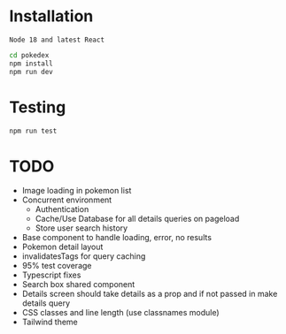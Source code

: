 # Installation
```aidl
Node 18 and latest React
```

```sh
cd pokedex
npm install
npm run dev
```

# Testing
```sh
npm run test
```
# TODO
* Image loading in pokemon list
* Concurrent environment
    * Authentication
    * Cache/Use Database for all details queries on pageload
    * Store user search history
* Base component to handle loading, error, no results
* Pokemon detail layout
* invalidatesTags for query caching
* 95% test coverage
* Typescript fixes
* Search box shared component
* Details screen should take details as a prop and if not passed in make details query
* CSS classes and line length (use classnames module)
* Tailwind theme